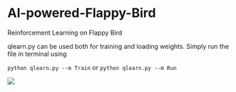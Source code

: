 # AI-powered-Flappy-Bird
Reinforcement Learning on Flappy Bird

qlearn.py can be used both for training and loading weights. Simply run the file in terminal using

```python qlearn.py --m Train```
or
```python qlearn.py --m Run```

![](/last.png)
